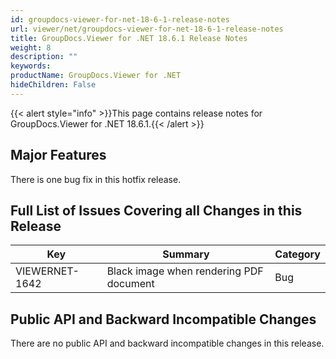 ```yaml
---
id: groupdocs-viewer-for-net-18-6-1-release-notes
url: viewer/net/groupdocs-viewer-for-net-18-6-1-release-notes
title: GroupDocs.Viewer for .NET 18.6.1 Release Notes
weight: 8
description: ""
keywords: 
productName: GroupDocs.Viewer for .NET
hideChildren: False
---
```

{{< alert style="info" >}}This page contains release notes for GroupDocs.Viewer for .NET 18.6.1.{{< /alert >}}

## Major Features

There is one bug fix in this hotfix release.

## Full List of Issues Covering all Changes in this Release

| Key | Summary | Category |
| --- | --- | --- |
| VIEWERNET-1642 | Black image when rendering PDF document | Bug |

## Public API and Backward Incompatible Changes

There are no public API and backward incompatible changes in this release.
